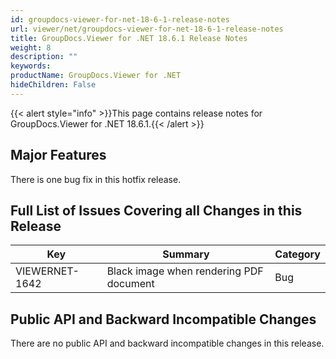 ```yaml
---
id: groupdocs-viewer-for-net-18-6-1-release-notes
url: viewer/net/groupdocs-viewer-for-net-18-6-1-release-notes
title: GroupDocs.Viewer for .NET 18.6.1 Release Notes
weight: 8
description: ""
keywords: 
productName: GroupDocs.Viewer for .NET
hideChildren: False
---
```

{{< alert style="info" >}}This page contains release notes for GroupDocs.Viewer for .NET 18.6.1.{{< /alert >}}

## Major Features

There is one bug fix in this hotfix release.

## Full List of Issues Covering all Changes in this Release

| Key | Summary | Category |
| --- | --- | --- |
| VIEWERNET-1642 | Black image when rendering PDF document | Bug |

## Public API and Backward Incompatible Changes

There are no public API and backward incompatible changes in this release.
